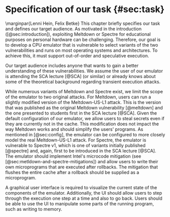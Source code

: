 # Specification of our task {#sec:task}
\marginpar{Lenni Hein, Felix Betke}
This chapter briefly specifies our task and defines our target audience.
As motivated in the introduction ([@sec:introduction]), exploiting Meltdown or Spectre for educational purposes on personal hardware can be challenging. Therefore, our goal is to develop a CPU emulator that is vulnerable to select variants of the two vulnerabilities and runs on most operating systems and architectures. To achieve this, it must support out-of-order and speculative execution.

Our target audience includes anyone that wants to gain a better understanding of these vulnerabilities. We assume the user of our emulator is attending the SCA lecture [@SCA] (or similar) or already knows about some of the theoretical background regarding transient execution attacks.

While numerous variants of Meltdown and Spectre exist, we limit the scope of the emulator to two original attacks. For Meltdown, users can run a slightly modified version of the Meltdown-US-L1 attack. This is the version that was published as the original Meltdown vulnerability [@meltdown] and the one presented to students first in the SCA lecture [@SCA]. Given the default configuration of our emulator, we allow users to steal secrets even if they are currently not in the cache. This modification does not impact the way Meltdown works and should simplify the users' programs. As mentioned in [@sec:config], the emulator can be configured to more closely model the real Meltdown-US-L1 attack. For Spectre, the emulator is vulnerable to Spectre v1, which is one of variants initially published [@spectre] and, again, first to be introduced in the SCA lecture [@SCA]. The emulator should implement Intel's microcode mitigation (see [@sec:metldown-and-spectre-mitigations]) and allow users to write their own microprograms that are executed after rollbacks. The mitigation that flushes the entire cache after a rollback should be supplied as a microprogram.

A graphical user interface is required to visualize the current state of the components of the emulator. Additionally, the UI should allow users to step through the execution one step at a time and also to go back. Users should be able to use the UI to manipulate some parts of the running program, such as writing to memory.
